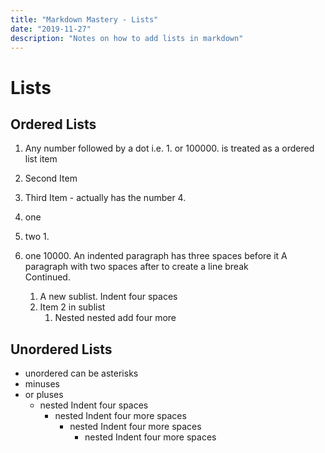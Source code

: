 ```yaml
---
title: "Markdown Mastery - Lists"
date: "2019-11-27"
description: "Notes on how to add lists in markdown"
---
```


# Lists

## Ordered Lists

1. Any number followed by a dot i.e. 1. or 100000. is treated as a ordered list item
2. Second Item
3. Third Item - actually has the number 4.

4. one
5. two 1.
6. one 10000.
   An indented paragraph has three spaces before it
   A paragraph with two spaces after to create a line break  
   Continued.
   1. A new sublist. Indent four spaces
   1. Item 2 in sublist
      1. Nested nested add four more

## Unordered Lists

- unordered can be asterisks
- minuses
- or pluses
  - nested Indent four spaces
    - nested Indent four more spaces
      - nested Indent four more spaces
        - nested Indent four more spaces
